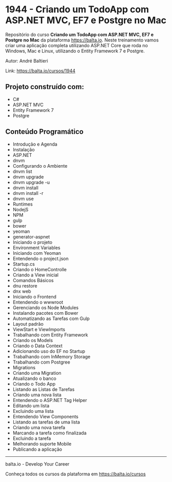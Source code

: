# 1944 - Criando um TodoApp com ASP.NET MVC, EF7 e Postgre no Mac #
Repositório do curso **Criando um TodoApp com ASP.NET MVC, EF7 e Postgre no Mac** da plataforma https://balta.io.
Neste treinamento vamos criar uma aplicação completa utilizando ASP.NET Core que roda no Windows, Mac e Linux, utilizando o Entity Framework 7 e Postgre.

Autor: André Baltieri

Link: https://balta.io/cursos/1944

## Projeto construído com: ##
* C#
* ASP.NET MVC
* Entity Framework 7
* Postgre

## Conteúdo Programático ##
 * Introdução e Agenda
 * Instalação
 * ASP.NET
 * dnvm
 * Configurando o Ambiente
 * dnvm list
 * dnvm upgrade
 * dnvm upgrade -u
 * dnvm install
 * dnvm install -r
 * dnvm use
 * Runtimes
 * NodejS
 * NPM
 * gulp
 * bower
 * yeoman
 * generator-aspnet
 * Iniciando o projeto
 * Environment Variables
 * Iniciando com Yeoman
 * Entendendo o project.json
 * Startup.cs
 * Criando o HomeControlle
 * Criando a View inicial
 * Comandos Básicos
 * dnu restore
 * dnx web
 * Iniciando o Frontend
 * Entendendo o wwwroot
 * Gerenciando os Node Modules
 * Instalando pacotes com Bower
 * Automatizando as Tarefas com Gulp
 * Layout padrão
 * ViewStart e ViewImports
 * Trabalhando com Entity Framework
 * Criando os Models
 * Criando o Data Context
 * Adicionando uso do EF no Startup
 * Trabalhando com InMemory Storage
 * Trabalhando com Postgree
 * Migrations
 * Criando uma Migration
 * Atualizando o banco
 * Criando o Todo App
 * Listando as Listas de Tarefas
 * Criando uma nova lista
 * Entendendo o ASP.NET Tag Helper
 * Editando um lista
 * Excluindo uma lista
 * Entendendo View Components
 * Listando as tarefas de uma lista
 * Criando uma nova tarefa
 * Marcando a tarefa como finalizada
 * Excluindo a tarefa
 * Melhorando suporte Mobile
 * Publicando a aplicação

---
balta.io - Develop Your Career

Conheça todos os cursos da plataforma em https://balta.io/cursos